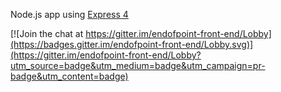 Node.js app using [Express 4](http://expressjs.com/)


[![Join the chat at https://gitter.im/endofpoint-front-end/Lobby](https://badges.gitter.im/endofpoint-front-end/Lobby.svg)](https://gitter.im/endofpoint-front-end/Lobby?utm_source=badge&utm_medium=badge&utm_campaign=pr-badge&utm_content=badge)
